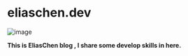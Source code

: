 # eliaschen.dev

![image](https://user-images.githubusercontent.com/76611085/193322902-540e9833-502e-480b-b1ec-31dd4839a813.png)

**This is EliasChen blog , I share some develop skills in here.**

